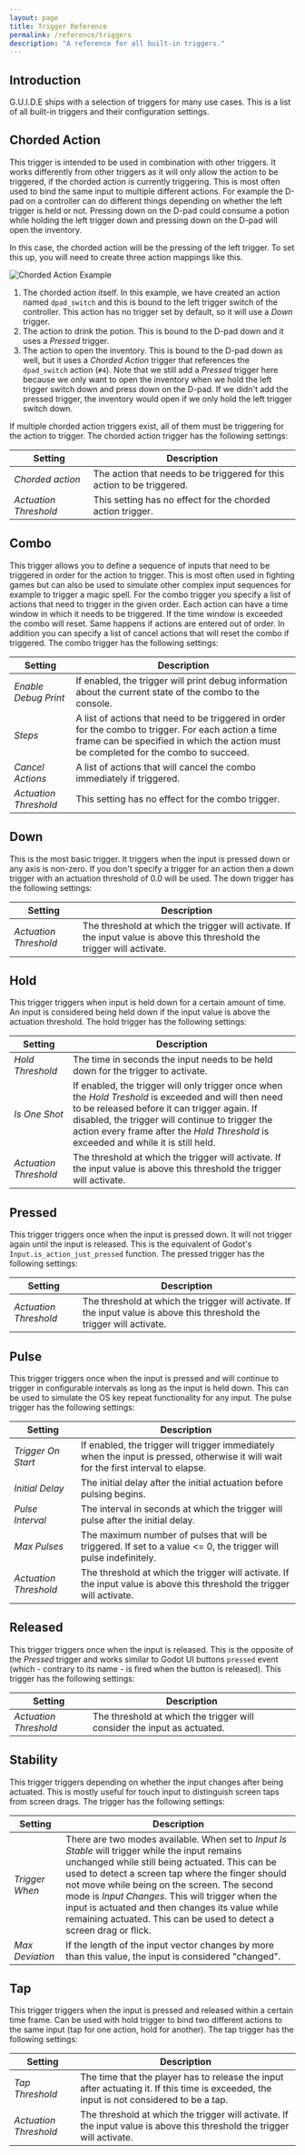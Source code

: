 ```yaml
---
layout: page
title: Trigger Reference
permalink: /reference/triggers
description: "A reference for all built-in triggers."
---
```


## Introduction
G.U.I.D.E ships with a selection of triggers for many use cases. This is a list of all built-in triggers and their configuration settings.

## Chorded Action
This trigger is intended to be used in combination with other triggers. It works differently from other triggers as it will only allow the action to be triggered, if the chorded action is currently triggering. This is most often used to bind the same input to multiple different actions. For example the D-pad on a controller can do different things depending on whether the left trigger is held or not. Pressing down on the D-pad could consume a potion while holding the left trigger down and pressing down on the D-pad will open the inventory. 

In this case, the chorded action will be the pressing of the left trigger. To set this up, you will need to create three action mappings like this.

![Chorded Action Example]({{site.baseurl}}/assets/img/manual/chorded_trigger_example.png)

1. The chorded action itself. In this example, we have created an action named `dpad_switch` and this is bound to the left trigger switch of the controller. This action has no trigger set by default, so it will use a _Down_ trigger.
2. The action to drink the potion. This is bound to the D-pad down and it uses a _Pressed_ trigger.
3. The action to open the inventory. This is bound to the D-pad down as well, but it uses a _Chorded Action_ trigger that references the `dpad_switch` action (`#4`). Note that we still add a _Pressed_ trigger here because we only want to open the inventory when we hold the left trigger switch down and press down on the D-pad. If we didn't add the pressed trigger, the inventory would open if we only hold the left trigger switch down.

If multiple chorded action triggers exist, all of them must be triggering for the action to trigger. The chorded action trigger has the following settings:

| Setting               | Description                                                            |
|-----------------------|------------------------------------------------------------------------|
| _Chorded action_      | The action that needs to be triggered for this action to be triggered. |
| _Actuation Threshold_ | This setting has no effect for the chorded action trigger.             |

## Combo
This trigger allows you to define a sequence of inputs that need to be triggered in order for the action to trigger. This is most often used in fighting games but can also be used to simulate other complex input sequences for example to trigger a magic spell. For the combo trigger you specify a list of actions that need to trigger in the given order. Each action can have a time window in which it needs to be triggered. If the time window is exceeded the combo will reset. Same happens if actions are entered out of order. In addition you can specify a list of cancel actions that will reset the combo if triggered. The combo trigger has the following settings:

| Setting               | Description                                                                                                                                                                                  |
|-----------------------|----------------------------------------------------------------------------------------------------------------------------------------------------------------------------------------------|
| _Enable Debug Print_  | If enabled, the trigger will print debug information about the current state of the combo to the console.                                                                                    |
| _Steps_               | A list of actions that need to be triggered in order for the combo to trigger. For each action a time frame can be specified in which the action must be completed for the combo to succeed. |
| _Cancel Actions_      | A list of actions that will cancel the combo immediately if triggered.                                                                                                                       |
| _Actuation Threshold_ | This setting has no effect for the combo trigger.                                                                                                                                            |


## Down
This is the most basic trigger. It triggers when the input is pressed down or any axis is non-zero. If you don't specify a trigger for an action then a down trigger with an actuation threshold of 0.0 will be used. The down trigger has the following settings:

| Setting               | Description                                                                                                             |
|-----------------------|-------------------------------------------------------------------------------------------------------------------------|
| _Actuation Threshold_ | The threshold at which the trigger will activate. If the input value is above this threshold the trigger will activate. |


## Hold
This trigger triggers when input is held down for a certain amount of time. An input is considered being held down if the input value is above the actuation threshold. The hold trigger has the following settings:

| Setting               | Description                                                                                                                                                                                                                                                                                     |
|-----------------------|-------------------------------------------------------------------------------------------------------------------------------------------------------------------------------------------------------------------------------------------------------------------------------------------------|
| _Hold Threshold_      | The time in seconds the input needs to be held down for the trigger to activate.                                                                                                                                                                                                                |
| _Is One Shot_         | If enabled, the trigger will only trigger once when the _Hold Treshold_ is exceeded and will then need to be released before it can trigger again. If disabled, the trigger will continue to  trigger the action every frame after the _Hold Threshold_ is exceeded and while it is still held. |
| _Actuation Threshold_ | The threshold at which the trigger will activate. If the input value is above this threshold the trigger will activate.                                                                                                                                                                         |

## Pressed
This trigger triggers once when the input is pressed down. It will not trigger again until the input is released. This is the equivalent of Godot's `Input.is_action_just_pressed` function. The pressed trigger has the following settings:

| Setting               | Description                                                                                                             |
|-----------------------|-------------------------------------------------------------------------------------------------------------------------|
| _Actuation Threshold_ | The threshold at which the trigger will activate. If the input value is above this threshold the trigger will activate. |

## Pulse
This trigger triggers once when the input is pressed and will continue to trigger in configurable intervals as long as the input is held down. This can be used to simulate the OS key repeat functionality for any input. The pulse trigger has the following settings:

| Setting               | Description                                                                                                                          |
|-----------------------|--------------------------------------------------------------------------------------------------------------------------------------|
| _Trigger On Start_    | If enabled, the trigger will trigger immediately when the input is pressed, otherwise it will wait for the first interval to elapse. |
| _Initial Delay_       | The initial delay after the initial actuation before pulsing begins.                                                                 |
| _Pulse Interval_      | The interval in seconds at which the trigger will pulse after the initial delay.                                                     |
| _Max Pulses_          | The maximum number of pulses that will be triggered. If set to a value <= 0, the trigger will pulse indefinitely.                    |
| _Actuation Threshold_ | The threshold at which the trigger will activate. If the input value is above this threshold the trigger will activate.              |

## Released
This trigger triggers once when the input is released. This is the opposite of the _Pressed_ trigger and works similar to Godot UI buttons `pressed` event (which - contrary to its name - is fired when the button is released). This trigger has the following settings:

| Setting               | Description                                                             |
|-----------------------|-------------------------------------------------------------------------|
| _Actuation Threshold_ | The threshold at which the trigger will consider the input as actuated. |

## Stability

This trigger triggers depending on whether the input changes after being actuated. This is mostly useful for touch input to distinguish screen taps from screen drags.  The trigger has the following settings:

| Setting         | Description                                                                                                                                                                                                                                                                                                                                                                                                                          |
|-----------------|--------------------------------------------------------------------------------------------------------------------------------------------------------------------------------------------------------------------------------------------------------------------------------------------------------------------------------------------------------------------------------------------------------------------------------------|
| _Trigger When_  | There are two modes available. When set to _Input Is Stable_ will trigger while the input remains unchanged while still being actuated. This can be used to detect a screen tap where the finger should not move while being on the screen. The second mode is _Input Changes_. This will trigger when the input is actuated and then changes its value while remaining actuated. This can be used to detect a screen drag or flick. |
| _Max Deviation_ | If the length of the input vector changes by more than this value, the input is considered "changed".                                                                                                                                                                                                                                                                                                                                |


## Tap
This trigger triggers when the input is pressed and released within a certain time frame. Can be used with hold trigger to bind two different actions to the same input (tap for one action, hold for another). The tap trigger has the following settings:

| Setting               | Description                                                                                                                              |
|-----------------------|------------------------------------------------------------------------------------------------------------------------------------------|
| _Tap Threshold_       | The time that the player has to release the input after actuating it. If this time is exceeded, the input is not considered to be a tap. |
| _Actuation Threshold_ | The threshold at which the trigger will activate. If the input value is above this threshold the trigger will activate.                  |

